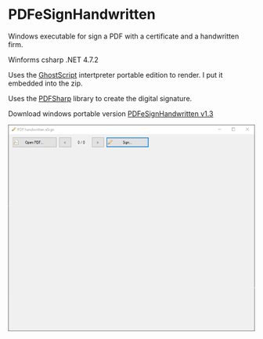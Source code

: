 # PDFeSignHandwritten
Windows executable for sign a PDF with a certificate and a handwritten firm.

Winforms csharp .NET 4.7.2

Uses the [GhostScript](https://www.ghostscript.com/) intertpreter portable edition to render. I put it embedded into the zip.

Uses the [PDFSharp](http://www.pdfsharp.net/) library to create the digital signature.

Download windows portable version [PDFeSignHandwritten v1.3](https://raw.githubusercontent.com/alexandrelozano/PDFeSignHandwritten/main/Executables/PDFeSignHandwritten_v1.3.zip)

![Sample](https://raw.githubusercontent.com/alexandrelozano/PDFeSignHandwritten/main/PDFeSignHandwritten/samples/PDFeSignHandwritten.gif)
